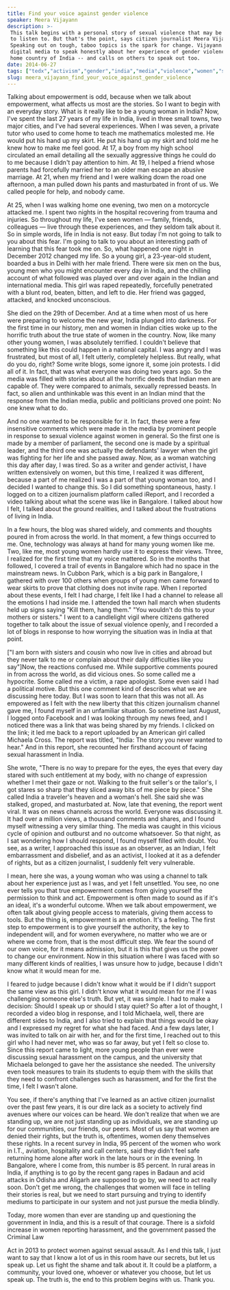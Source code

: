 ```yaml
---
title: Find your voice against gender violence
speaker: Meera Vijayann
description: >-
 This talk begins with a personal story of sexual violence that may be difficult
 to listen to. But that's the point, says citizen journalist Meera Vijayann:
 Speaking out on tough, taboo topics is the spark for change. Vijayann uses
 digital media to speak honestly about her experience of gender violence in her
 home country of India -- and calls on others to speak out too.
date: 2014-06-27
tags: ["tedx","activism","gender","india","media","violence","women","sexual-violence"]
slug: meera_vijayann_find_your_voice_against_gender_violence
---
```


Talking about empowerment is odd, because when we talk about empowerment, what affects us
most are the stories. So I want to begin with an everyday story. What is it really like to
be a young woman in India? Now, I've spent the last 27 years of my life in India, lived in
three small towns, two major cities, and I've had several experiences. When I was seven, a
private tutor who used to come home to teach me mathematics molested me. He would put his
hand up my skirt. He put his hand up my skirt and told me he knew how to make me feel
good. At 17, a boy from my high school circulated an email detailing all the sexually
aggressive things he could do to me because I didn't pay attention to him. At 19, I helped
a friend whose parents had forcefully married her to an older man escape an abusive
marriage. At 21, when my friend and I were walking down the road one afternoon, a man
pulled down his pants and masturbated in front of us. We called people for help, and
nobody came.

At 25, when I was walking home one evening, two men on a motorcycle attacked me. I spent
two nights in the hospital recovering from trauma and injuries. So throughout my life, I've
seen women — family, friends, colleagues — live through these experiences, and they seldom
talk about it. So in simple words, life in India is not easy. But today I'm not going to
talk to you about this fear. I'm going to talk to you about an interesting path of
learning that this fear took me on. So, what happened one night in December 2012 changed my
life. So a young girl, a 23-year-old student, boarded a bus in Delhi with her male friend.
There were six men on the bus, young men who you might encounter every day in India, and
the chilling account of what followed was played over and over again in the Indian and
international media. This girl was raped repeatedly, forcefully penetrated with a blunt
rod, beaten, bitten, and left to die. Her friend was gagged, attacked, and knocked
unconscious.

She died on the 29th of December. And at a time when most of us here were preparing to
welcome the new year, India plunged into darkness. For the first time in our history, men
and women in Indian cities woke up to the horrific truth about the true state of women in
the country. Now, like many other young women, I was absolutely terrified. I couldn't
believe that something like this could happen in a national capital. I was angry and I was
frustrated, but most of all, I felt utterly, completely helpless. But really, what do you
do, right? Some write blogs, some ignore it, some join protests. I did all of it. In fact,
that was what everyone was doing two years ago. So the media was filled with stories about
all the horrific deeds that Indian men are capable of. They were compared to animals,
sexually repressed beasts. In fact, so alien and unthinkable was this event in an Indian
mind that the response from the Indian media, public and politicians proved one point: No
one knew what to do.

And no one wanted to be responsible for it. In fact, these were a few insensitive comments
which were made in the media by prominent people in response to sexual violence against
women in general. So the first one is made by a member of parliament, the second one is
made by a spiritual leader, and the third one was actually the defendants' lawyer when the
girl was fighting for her life and she passed away. Now, as a woman watching this day after
day, I was tired. So as a writer and gender activist, I have written extensively on women,
but this time, I realized it was different, because a part of me realized I was a part of
that young woman too, and I decided I wanted to change this. So I did something
spontaneous, hasty. I logged on to a citizen journalism platform called iReport, and I
recorded a video talking about what the scene was like in Bangalore. I talked about how I
felt, I talked about the ground realities, and I talked about the frustrations of living
in India.

In a few hours, the blog was shared widely, and comments and thoughts poured in from
across the world. In that moment, a few things occurred to me. One, technology was always
at hand for many young women like me. Two, like me, most young women hardly use it to
express their views. Three, I realized for the first time that my voice mattered. So in the
months that followed, I covered a trail of events in Bangalore which had no space in the
mainstream news. In Cubbon Park, which is a big park in Bangalore, I gathered with over
100 others when groups of young men came forward to wear skirts to prove that clothing
does not invite rape. When I reported about these events, I felt I had charge, I felt like
I had a channel to release all the emotions I had inside me. I attended the town hall
march when students held up signs saying "Kill them, hang them." "You wouldn't do this to
your mothers or sisters." I went to a candlelight vigil where citizens gathered together
to talk about the issue of sexual violence openly, and I recorded a lot of blogs in
response to how worrying the situation was in India at that point.

["I am born with sisters and cousin who now live in cities and abroad but they never talk
to me or complain about their daily difficulties like you say"]Now, the reactions confused
me. While supportive comments poured in from across the world, as did vicious ones. So
some called me a hypocrite. Some called me a victim, a rape apologist. Some even said I
had a political motive. But this one comment kind of describes what we are discussing here
today. But I was soon to learn that this was not all. As empowered as I felt with the new
liberty that this citizen journalism channel gave me, I found myself in an unfamiliar
situation. So sometime last August, I logged onto Facebook and I was looking through my
news feed, and I noticed there was a link that was being shared by my friends. I clicked
on the link; it led me back to a report uploaded by an American girl called Michaela
Cross. The report was titled, "India: The story you never wanted to hear." And in this
report, she recounted her firsthand account of facing sexual harassment in
India.

She wrote, "There is no way to prepare for the eyes, the eyes that every day stared with
such entitlement at my body, with no change of expression whether I met their gaze or not.
Walking to the fruit seller's or the tailor's, I got stares so sharp that they sliced away
bits of me piece by piece." She called India a traveler's heaven and a woman's hell. She
said she was stalked, groped, and masturbated at. Now, late that evening, the report went
viral. It was on news channels across the world. Everyone was discussing it. It had over a
million views, a thousand comments and shares, and I found myself witnessing a very
similar thing. The media was caught in this vicious cycle of opinion and outburst and no
outcome whatsoever. So that night, as I sat wondering how I should respond, I found myself
filled with doubt. You see, as a writer, I approached this issue as an observer, as an
Indian, I felt embarrassment and disbelief, and as an activist, I looked at it as a
defender of rights, but as a citizen journalist, I suddenly felt very vulnerable.

I mean, here she was, a young woman who was using a channel to talk about her experience
just as I was, and yet I felt unsettled. You see, no one ever tells you that true
empowerment comes from giving yourself the permission to think and act. Empowerment is
often made to sound as if it's an ideal, it's a wonderful outcome. When we talk about
empowerment, we often talk about giving people access to materials, giving them access to
tools. But the thing is, empowerment is an emotion. It's a feeling. The first step to
empowerment is to give yourself the authority, the key to independent will, and for women
everywhere, no matter who we are or where we come from, that is the most difficult step.
We fear the sound of our own voice, for it means admission, but it is this that gives us
the power to change our environment. Now in this situation where I was faced with so many
different kinds of realities, I was unsure how to judge, because I didn't know what it
would mean for me.

I feared to judge because I didn't know what it would be if I didn't support the same view
as this girl. I didn't know what it would mean for me if I was challenging someone else's
truth. But yet, it was simple. I had to make a decision: Should I speak up or should I
stay quiet? So after a lot of thought, I recorded a video blog in response, and I told
Michaela, well, there are different sides to India, and I also tried to explain that
things would be okay and I expressed my regret for what she had faced. And a few days
later, I was invited to talk on air with her, and for the first time, I reached out to
this girl who I had never met, who was so far away, but yet I felt so close to. Since this
report came to light, more young people than ever were discussing sexual harassment on the
campus, and the university that Michaela belonged to gave her the assistance she needed.
The university even took measures to train its students to equip them with the skills that
they need to confront challenges such as harassment, and for the first the time, I felt I
wasn't alone.

You see, if there's anything that I've learned as an active citizen journalist over the
past few years, it is our dire lack as a society to actively find avenues where our voices
can be heard. We don't realize that when we are standing up, we are not just standing up
as individuals, we are standing up for our communities, our friends, our peers. Most of us
say that women are denied their rights, but the truth is, oftentimes, women deny
themselves these rights. In a recent survey in India, 95 percent of the women who work in
I.T., aviation, hospitality and call centers, said they didn't feel safe returning home
alone after work in the late hours or in the evening. In Bangalore, where I come from,
this number is 85 percent. In rural areas in India, if anything is to go by the recent
gang rapes in Badaun and acid attacks in Odisha and Aligarh are supposed to go by, we need
to act really soon. Don't get me wrong, the challenges that women will face in telling
their stories is real, but we need to start pursuing and trying to identify mediums to
participate in our system and not just pursue the media blindly.

Today, more women than ever are standing up and questioning the government in India, and
this is a result of that courage. There is a sixfold increase in women reporting
harassment, and the government passed the Criminal Law 

Act in 2013 to protect women against sexual assault. As I end this talk, I just want to say
that I know a lot of us in this room have our secrets, but let us speak up. Let us fight
the shame and talk about it. It could be a platform, a community, your loved one, whoever
or whatever you choose, but let us speak up. The truth is, the end to this problem begins
with us. Thank you.

<!--
ad_duration=3.33
event="TEDxHousesOfParliament"
external_start_time=0
intro_duration=11.82
is_subtitle_required="False"
is_talk_featured="True"
language="en"
language_swap="False"
native_language="en"
number_of_related_talks=6
number_of_speakers=1
number_of_subtitled_videos=28
number_of_tags=8
number_of_talk_download_languages=28
number_of_talk_more_resources=0
number_of_talk_recommendations=0
number_of_talks_take_actions=0
post_ad_duration=0.83
published_timestamp="2014-08-27 15:19:40"
recording_date="2014-06-27"
speaker_description="Citizen journalist"
speaker_is_published=1
speaker_name="Meera Vijayann"
talk_name="Find your voice against gender violence"
talks_tags=["tedx","activism","gender","india","media","violence","women","sexual-violence"]
url_audio="https://download.ted.com/talks/MeeraVijayann_2014X.mp3?apikey=acme-roadrunner"
url_photo_speaker="https://pe.tedcdn.com/images/ted/29e4371a6832a43145ec3d091e42a1e55d5b6524_254x191.jpg"
url_photo_talk="https://pe.tedcdn.com/images/ted/9700795c1498f9015b5ed04ab754b169fa682e81_2400x1800.jpg"
url_webpage="https://www.ted.com/talks/meera_vijayann_find_your_voice_against_gender_violence"
video_type_name="TEDx Talk"
-->
